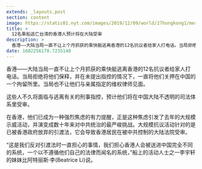 ```yaml
--- 
extends: _layouts.post 
section: content 
image: https://static01.nyt.com/images/2019/12/09/world/27hongkong1/merlin_165255993_73cd2aa8-f021-4722-8cf3-504dbd939a2e-articleLarge.jpg 
title: > 
  12名乘船逃亡台湾的香港人预计将在大陆受审 
description: > 
  香港——大陆当局一直不让上个月抓获的乘快艇逃离香港的12名抗议者给家人打电话。当局拒绝将他们保释，并在未提出指控的情况下，一直将他们关押在中国的一个拘留所里。当局也不让他们与亲属指定的维权律师见面。这些人不久将面临与逃离有关的刑事指控，预计他们将在中国大陆不透明的司法体系里受审。在香港，他们已成为一种强烈焦虑的有力提醒，正是这种焦虑引发了去年的大规模示威活动，并演变成数十年来对中共统治的最严峻挑战。大规模抗议活动针对的是已被香港政府放弃的引渡法，它会导致香港居民在被中共控制的大陆法院受审。“这是我们反对引渡法时一直担心的事情，我们担心香港人会被送进中国完全不同的系统，一个以不遵循他们自己的法律而闻名的系统，”船上的活动人士之一李宇轩的妹妹比阿特丽斯·李(Beatrice Li)说。 
date: 1602256170.7235148 
--- 
```

香港——大陆当局一直不让上个月抓获的乘快艇逃离香港的12名抗议者给家人打电话。当局拒绝将他们保释，并在未提出指控的情况下，一直将他们关押在中国的一个拘留所里。当局也不让他们与亲属指定的维权律师见面。

这些人不久将面临与逃离有关的刑事指控，预计他们将在中国大陆不透明的司法体系里受审。



在香港，他们已成为一种强烈焦虑的有力提醒，正是这种焦虑引发了去年的大规模示威活动，并演变成数十年来对中共统治的最严峻挑战。大规模抗议活动针对的是已被香港政府放弃的引渡法，它会导致香港居民在被中共控制的大陆法院受审。

“这是我们反对引渡法时一直担心的事情，我们担心香港人会被送进中国完全不同的系统，一个以不遵循他们自己的法律而闻名的系统，”船上的活动人士之一李宇轩的妹妹比阿特丽斯·李(Beatrice Li)说。